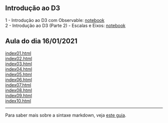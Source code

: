 
## Introdução ao D3

1 - Introdução ao D3 com Observable: [notebook](https://observablehq.com/@carlosjun/introducao-ao-d3-com-observable)<br>
2 - Introdução ao D3 (Parte 2) - Escalas e Eixos: [notebook](https://observablehq.com/@carlosjun/introducao-ao-d3-parte-2-escalas-e-eixos)<br>

## Aula do dia 16/01/2021

[index01.html](basic/index01.html)<br>
[index02.html](basic/index02.html)<br>
[index03.html](basic/index03.html)<br>
[index04.html](basic/index04.html)<br>
[index05.html](basic/index05.html)<br>
[index06.html](basic/index06.html)<br>
[index07.html](basic/index07.html)<br>
[index08.html](basic/index08.html)<br>
[index09.html](basic/index09.html)<br>
[index10.html](basic/index10.html)<br>

---

Para saber mais sobre a sintaxe markdown, veja [este guia](https://guides.github.com/features/mastering-markdown/).